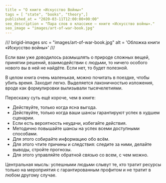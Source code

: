 ```yaml
---
title = "О книге «Искусство Войны»"
tags = [ "state", "books", "theory",]
published_at = "2020-03-11T12:00:00+00:00"
seo_description = "Пара слов о классике — книге «Искусство войны»."
seo_image = "images/art-of-war-book.jpg"
---
```


/// brigid-images
src = "images/art-of-war-book.jpg"
alt = 'Обложка книги «Искусство войны»'
///

Если вам уже доводилось размышлять о природе сложных вещей, принятии решений, взаимодействии с людьми, то ничего особого нового вы в ней не найдёте. Если нет, то будет полезной.

В целом книга очень маленькая, можно почитать в поездке, чтобы убить время. Заходит легко. Выделяется лаконичностью изложения, вроде как формулировки вылизывали тысячелетиями.

Перескажу суть ещё короче, чем в книге:

- Действуйте, только когда ясна выгода.
- Действуйте, только когда ваши шансы гарантируют успех в худшем сценарии.
- Если есть вероятность неудачи, избегайте действия.
- Методично повышайте шансы на успех всеми доступными способами.
- Для этого собирайте информацию обо всём.
- Для этого чтите причины и следствия: следите за ними, делайте выводы, стройте прогнозы.
- Для этого управляйте обратной связью со всем, с чем можно.

Центральная мысль: успешными людьми слывут те, кто тратит ресурсы только на мероприятия с гарантированным профитом и не тратит в любом другому случае.
